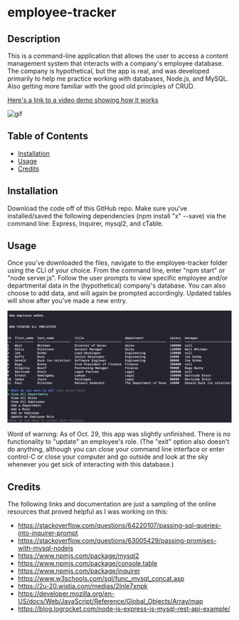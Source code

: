 # employee-tracker

## Description
This is a command-line application that allows the user to access a content management system that interacts with a company's employee database. The company is hypothetical, but the app is real, and was developed primarily to help me practice working with databases, Node.js, and MySQL. Also getting more familiar with the good old principles of CRUD.

[Here's a link to a video demo showing how it works](https://drive.google.com/file/d/1_X7uqyT5WLuHA24RRBDPG99TdyL-uEcE/view)

![gif](./assets/images/employee-tracker.gif)

## Table of Contents

- [Installation](#installation)
- [Usage](#usage)
- [Credits](#credits)

## Installation

Download the code off of this GitHub repo. Make sure you've installed/saved the following dependencies (npm install "x" --save) via the command line: Express, Inquirer, mysql2, and cTable.

## Usage

Once you've downloaded the files, navigate to the employee-tracker folder using the CLI of your choice. From the command line, enter "npm start" or "node server.js". Follow the user prompts to view specific employee and/or departmental data in the (hypothetical) company's database. You can also choose to add data, and will again be prompted accordingly. Updated tables will show after you've made a new entry. 

![Several joined tables are shown here](./assets/images/employee-tracker.png)

Word of warning: As of Oct. 29, this app was slightly unfinished. There is no functionality to "update" an employee's role. (The "exit" option also doesn't do anything, although you can close your command line interface or enter control-C or close your computer and go outside and look at the sky whenever you get sick of interacting with this database.)

## Credits

The following links and documentation are just a sampling of the online resources that proved helpful as I was working on this: 

- https://stackoverflow.com/questions/64220107/passing-sql-queries-into-inquirer-prompt
- https://stackoverflow.com/questions/63005429/passing-promises-with-mysql-nodejs
- https://www.npmjs.com/package/mysql2
- https://www.npmjs.com/package/console.table
- https://www.npmjs.com/package/inquirer
- https://www.w3schools.com/sql/func_mysql_concat.asp
- https://2u-20.wistia.com/medias/2lnle7xnpk
- https://developer.mozilla.org/en-US/docs/Web/JavaScript/Reference/Global_Objects/Array/map
- https://blog.logrocket.com/node-js-express-js-mysql-rest-api-example/
